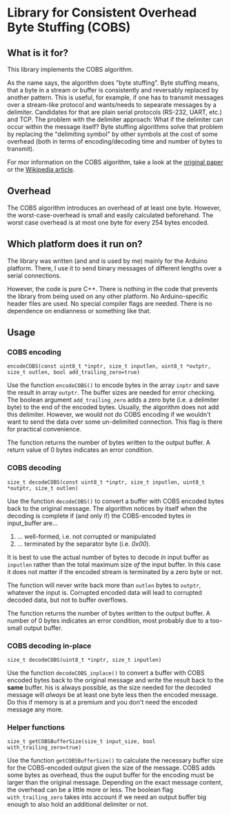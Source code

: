 # Library for Consistent Overhead Byte Stuffing (COBS)

## What is it for?

This library implements the COBS algorithm.

As the name says, the algorithm does "byte stuffing". Byte stuffing means, that a byte in a stream or buffer is consistently and reversably replaced by another pattern. This is useful, for example, if one has to transmit messages over a stream-like protocol and wants/needs to sepearate messages by a delimiter. Candidates for that are plain serial protocols (RS-232, UART, etc.) and TCP. The problem with the delimiter approach: What if the delimiter can occur within the message itself? Byte stuffing algorithms solve that problem by replacing the "delimiting symbol" by other symbols at the cost of some overhead (both in terms of encoding/decoding time and number of bytes to transmit).

For mor information on the COBS algorithm, take a look at the [original paper](http://www.stuartcheshire.org/papers/COBSforToN.pdf) or the [Wikipedia article](https://en.wikipedia.org/wiki/Consistent_Overhead_Byte_Stuffing).

## Overhead

The COBS algorithm introduces an overhead of at least one byte. However, the worst-case-overhead is small and easily calculated beforehand. The worst case overhead is at most one byte for every 254 bytes encoded.

## Which platform does it run on?

The library was written (and and is used by me) mainly for the Arduino platform. There, I use it to send binary messages of different lengths over a serial connections.

However, the code is pure C++. There is nothing in the code that prevents the library from being used on any other platform. No Arduino-specific header files are used. No special compiler flags are needed. There is no dependence on endianness or something like that.

## Usage

### COBS encoding

`encodeCOBS(const uint8_t *inptr, size_t inputlen, uint8_t *outptr, size_t outlen, bool add_trailing_zero=true)`

Use the function `encodeCOBS()` to encode bytes in the array `inptr` and save the result in array `outptr`. The buffer sizes are needed for error checking. The boolean argument `add_trailing_zero` adds a zero byte (i.e. a delimiter byte) to the end of the encoded bytes. Usually, the algorithm does not add this delimiter. However, we would not do COBS encoding if we wouldn't want to send the data over some un-delimited connection. This flag is there for practical convenience.

The function returns the number of bytes written to the output buffer. A return value of 0 bytes indicates an error condition.

### COBS decoding

`size_t decodeCOBS(const uint8_t *inptr, size_t inputlen, uint8_t *outptr, size_t outlen)`

Use the function `decodeCOBS()` to convert a buffer with COBS encoded bytes back to the original message. The algorithm notices by itself when the decoding is complete if (and only if) the COBS-encoded bytes in input_buffer are...

1. ... well-formed, i.e. not corrupted or manipulated
1. ... terminated by the separator byte (i.e. *0x00*).

It is best to use the actual number of bytes to decode *in* input buffer as `inputlen` rather than the total maximum size *of* the input buffer. In this case it does not matter if the encoded stream is terminated by a zero byte or not.

The function will never write back more than `outlen` bytes to `outptr`, whatever the input is. Corrupted encoded data will lead to corrupted decoded data, but not to buffer overflows.

The function returns the number of bytes written to the output buffer. A number of 0 bytes indicates an error condition, most probably due to a too-small output buffer.

### COBS decoding in-place

`size_t decodeCOBS(uint8_t *inptr, size_t inputlen)`

Use the function `decodeCOBS_inplace()` to convert a buffer with COBS encoded bytes back to the original message and write the result back to the **same** buffer. his is always possible, as the size needed for the decoded message will *always* be at least one byte less then the encoded message. Do this if memory is at a premium and you don't need the encoded message any more.

### Helper functions

`size_t getCOBSBufferSize(size_t input_size, bool with_trailing_zero=true)`

Use the function `getCOBSBufferSize()` to calculate the necessary buffer size for the COBS-encoded output given the size of the message. COBS adds some bytes as overhead, thus the ouput buffer for the encoding must be larger than the original message. Depending on the exact message content, the overhead can be a little more or less. The boolean flag `with_trailing_zero` takes into account if we need an output buffer big enough to also hold an additional delimiter or not.

